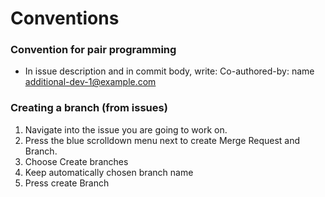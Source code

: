 # Conventions

### Convention for pair programming
- In issue description and in commit body, write:
Co-authored-by: name <additional-dev-1@example.com>

### Creating a branch (from issues)
1) Navigate into the issue you are going to work on.
2) Press the blue scrolldown menu next to create Merge Request and Branch. 
3) Choose Create branches
4) Keep automatically chosen branch name
5) Press create Branch




